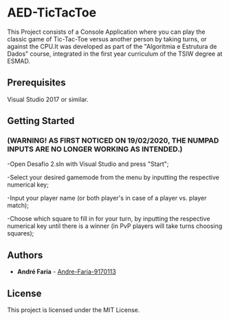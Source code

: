 # AED-TicTacToe

This Project consists of a Console Application where you can play the classic game of Tic-Tac-Toe versus another person by taking turns, or against the CPU.It was developed as part of the "Algoritmia e Estrutura de Dados" course, integrated in the first year curriculum of the TSIW degree at ESMAD.

## Prerequisites

Visual Studio 2017 or similar.

## Getting Started
### (WARNING! AS FIRST NOTICED ON 19/02/2020, THE NUMPAD INPUTS ARE NO LONGER WORKING AS INTENDED.)

-Open Desafio 2.sln with Visual Studio and press "Start";

-Select your desired gamemode from the menu by inputting the respective numerical key;

-Input your player name (or both player's in case of a player vs. player match);

-Choose which square to fill in for your turn, by inputting the respective numerical key until there is a winner (in PvP players will take turns choosing squares);

## Authors

* **André Faria** - [Andre-Faria-9170113](https://github.com/Andre-Faria-9170113)

## License

This project is licensed under the MIT License.
